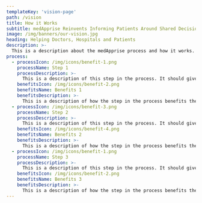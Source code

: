 ```yaml
---
templateKey: 'vision-page'
path: /vision
title: How it Works
subtitle: medApprise Reinvents Informing Patients Around Shared Decision Making
image: /img/banners/our-vision.jpg
heading: Helping Doctors, Hospitals and Patients
description: >-
  This is a description about the medApprise process and how it works. It's really important to be able to explain the process in a way that makes sense to doctors. One big fear that we have is that doctors are not very open to the suggestion that something in their practice could be improved so it's important to be very careful in the way that we word things.
process:
  - processIcon: /img/icons/benefit-1.png
    processName: Step 1
    processDescription: >-
      This is a description of this step in the process. It should give the users an idea of how the process works.
    benefitsIcon: /img/icons/benefit-2.png
    benefitsName: Benefits 1
    benefitsDescription: >-
      This is a description of how the step in the process benefits the stakeholders (doctors, patients, hospitals, etc.)
  - processIcon: /img/icons/benefit-3.png
    processName: Step 2
    processDescription: >-
      This is a description of this step in the process. It should give the users an idea of how the process works.
    benefitsIcon: /img/icons/benefit-4.png
    benefitsName: Benefits 2
    benefitsDescription: >-
      This is a description of how the step in the process benefits the stakeholders (doctors, patients, hospitals, etc.)
  - processIcon: /img/icons/benefit-1.png
    processName: Step 3
    processDescription: >-
      This is a description of this step in the process. It should give the users an idea of how the process works.
    benefitsIcon: /img/icons/benefit-2.png
    benefitsName: Benefits 3
    benefitsDescription: >-
      This is a description of how the step in the process benefits the stakeholders (doctors, patients, hospitals, etc.)
---
```

